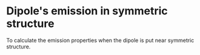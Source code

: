 # Dipole's emission in symmetric structure



To calculate the emission properties when the dipole is put near symmetric structure.



